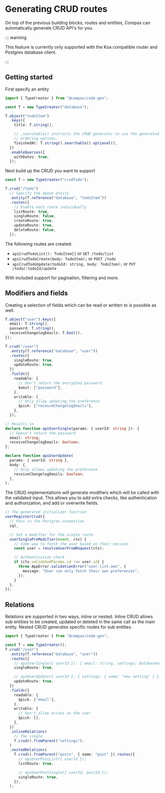 # Generating CRUD routes

On top of the previous building blocks, routes and entities, Compas can
automatically generate CRUD API's for you.

::: warning

This feature is currently only supported with the Koa compatible router and
Postgres database client.

:::

## Getting started

First specify an entity

```ts
import { TypeCreator } from "@compas/code-gen";

const T = new TypeCreator("database");

T.object("todoItem")
  .keys({
    title: T.string(),

    // .searchable() instructs the CRUD generator to use the generated database filter and
    // ordering options.
    finishedAt: T.string().searchable().optional(),
  })
  .enableQueries({
    withDates: true,
  });
```

Next build up the CRUD you want to support

```ts
const T = new TypeCreator("crudTodo");

T.crud("/todo")
  // Specify the above entity
  .entity(T.reference("database", "todoItem"))
  .routes({
    // Enable each route individually
    listRoute: true,
    singleRoute: false,
    createRoute: true,
    updateRoute: true,
    deleteRoute: false,
  });
```

The following routes are created:

- `apiCrudTodoList(): TodoItem[]` or `GET /todo/list`
- `apiCrudTodoCreate(body: TodoItem);` or `POST /todo`
- `apiCrudTodoUpdate(todoId: string, body: TodoItem);` or
  `PUT /todo/:todoId/update`

With included support for pagination, filtering and more.

## Modifiers and fields

Creating a selection of fields which can be read or written to is possible as
well.

```ts
T.object("user").keys({
  email: T.string(),
  password: T.string(),
  receiveChangelogEmails: T.bool(),
});

T.crud("/user")
  .entity(T.reference("database", "user"))
  .routes({
    singleRoute: true,
    updateRoute: true,
  })
  .fields({
    readable: {
      // Don't return the encrypted password
      $omit: ["password"],
    },
    writable: {
      // Only allow updating the preference
      $pick: ["receiveChangelogEmails"],
    },
  });

// Results in
declare function apiUserSingle(params: { userId: string }): {
  // Doesn't return the password
  email: string;
  receiveChangelogEmails: boolean;
};

declare function apiUserUpdate(
  params: { userId: string },
  body: {
    // Only allows updating the preference
    receiveChangelogEmails: boolean;
  },
);
```

The CRUD implementations will generate modifiers which will be called with the
validated input. This allows you to add extra checks, like authentication and
authorization, and add or overwrite fields.

```ts
// The generated initializer function
userRegisterCrud({
  // Pass in the Postgres connection
  sql,

  // Set a modifier for the single route
  userSinglePreModifier(event, ctx) {
    // Some way to fetch the user based on their session
    const user = resolveUserFromRequest(ctx);

    // Authentication check
    if (ctx.validatedParams.id !== user.id) {
      throw AppError.validationError("user.list.own", {
        message: "User can only fetch their own preferences",
      });
    }
  },
});
```

## Relations

Relations are supported in two ways, inline or nested. Inline CRUD allows sub
entities to be created, updated or deleted in the same call as the main entity.
Nested CRUD generates specific routes for sub entities.

```ts
import { TypeCreator } from "@compas/code-gen";

const T = new TypeCreator();
T.crud("/user")
  .entity(T.reference("database", "user"))
  .routes({
    // apiUserSingle({ userId }): { email: string, settings: DatabaseUserSettings };
    singleRoute: true,

    // apiUserUpdate({ userId }, { settings: { some: "new setting" } })
    updateRoute: true,
  })
  .fields({
    readable: {
      $pick: ["email"],
    },
    writable: {
      // Don't allow writes on the user
      $pick: [],
    },
  })
  .inlineRelations(
    // The single
    T.crud().fromParent("settings"),
  )
  .nestedRelations(
    T.crud().fromParent("posts", { name: "post" }).routes({
      // apiUserPostList({ userId });
      listRoute: true,

      // apiUserPostSingle({ userId, postId });
      singleRoute: true,
    }),
  );
```
